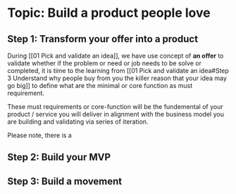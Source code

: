 # Topic: Build a product people love

## Step 1: Transform your offer into a product 

During [[01 Pick and validate an idea]], we have use concept of **an offer** to validate whether if the problem or need or job needs to be solve or completed, it is time to the learning from [[01 Pick and validate an idea#Step 3 Understand why people buy from you the killer reason that your idea may go big]] to define what are the minimal or core function as must requirement. 

These must requirements or core-function will be the fundemental of your product / service you will deliver in alignment with the business model you are building and validating via series of iteration. 

Please note, there is a 



## Step 2: Build your MVP 


## Step 3: Build a movement 





